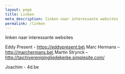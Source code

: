 ```yaml
---
layout: page
title: Linken
meta_description: linken naar interessante websites
permalink: /linken
---
```

linken naar interessante websites

Eddy Present - https://eddypresent.be\
Marc Hermans – http://marchermans.be\
Martin Strynck – http://taichiverenigingliedekerke.simplesite.com/  



Joachim - 4d.be